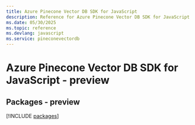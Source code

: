 ```yaml
---
title: Azure Pinecone Vector DB SDK for JavaScript
description: Reference for Azure Pinecone Vector DB SDK for JavaScript
ms.date: 05/30/2025
ms.topic: reference
ms.devlang: javascript
ms.service: pineconevectordb
---
```

# Azure Pinecone Vector DB SDK for JavaScript - preview
## Packages - preview
[!INCLUDE [packages](pinecone-vector-db-index.md)]